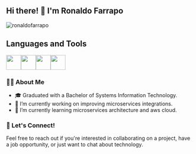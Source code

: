 ## Hi there! 👋 I'm Ronaldo Farrapo

<p align="left"> <img src="https://komarev.com/ghpvc/?username=ronaldofarrapo&label=Profile%20views&color=0e75b6&style=flat" alt="ronaldofarrapo" /> </p>

## Languages and Tools
<img src="https://cdn.jsdelivr.net/gh/devicons/devicon@latest/icons/java/java-original.svg" width="40" height="40" /><img src="https://cdn.jsdelivr.net/gh/devicons/devicon@latest/icons/spring/spring-original-wordmark.svg" width="40" height="40" /><img src="https://cdn.jsdelivr.net/gh/devicons/devicon@latest/icons/typescript/typescript-original.svg" width="40" height="40" /><img src="https://cdn.jsdelivr.net/gh/devicons/devicon@latest/icons/react/react-original.svg" width="40" height="40" />  

### 👨‍💻 About Me
- 🎓 Graduated with a Bachelor of Systems Information Technology.
- 🔭 I’m currently working on improving microservices integrations.
- 🌱 I’m currently learning microservices architecture and aws cloud.  

### 💬 Let's Connect!
Feel free to reach out if you're interested in collaborating on a project, have a job opportunity, or just want to chat about technology.